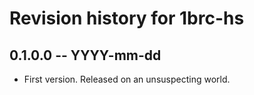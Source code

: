 # Revision history for 1brc-hs

## 0.1.0.0 -- YYYY-mm-dd

* First version. Released on an unsuspecting world.
